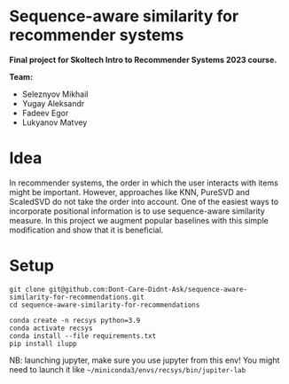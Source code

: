 # Sequence-aware similarity for recommender systems

__Final project for Skoltech Intro to Recommender Systems 2023 course.__

__Team:__
- Seleznyov Mikhail
- Yugay Aleksandr
- Fadeev Egor
- Lukyanov Matvey

# Idea

In recommender systems, the order in which the user interacts with items might be important. However, approaches like KNN, PureSVD and ScaledSVD do not take the order into account. One of the easiest ways to incorporate positional information is to use sequence-aware similarity measure.
In this project we augment popular baselines with this simple
modification and show that it is beneficial.

# Setup

```
git clone git@github.com:Dont-Care-Didnt-Ask/sequence-aware-similarity-for-recommendations.git
cd sequence-aware-similarity-for-recommendations

conda create -n recsys python=3.9
conda activate recsys
conda install --file requirements.txt
pip install ilupp
```

NB: launching jupyter, make sure you use jupyter from this env!
You might need to launch it like `~/miniconda3/envs/recsys/bin/jupiter-lab`
